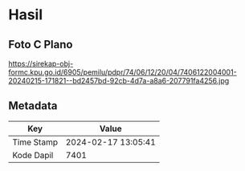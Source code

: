 # Hasil

## Foto C Plano

https://sirekap-obj-formc.kpu.go.id/6905/pemilu/pdpr/74/06/12/20/04/7406122004001-20240215-171821--bd2457bd-92cb-4d7a-a8a6-207791fa4256.jpg


## Metadata

| Key        | Value               |
| ---------- | ------------------- |
| Time Stamp | 2024-02-17 13:05:41 |
| Kode Dapil | 7401                |



